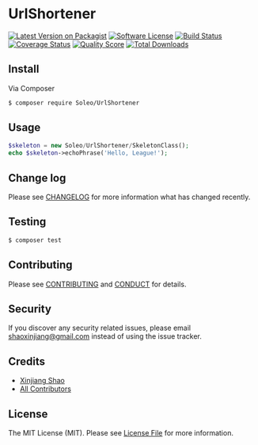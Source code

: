 # UrlShortener

[![Latest Version on Packagist][ico-version]][link-packagist]
[![Software License][ico-license]](LICENSE.md)
[![Build Status][ico-travis]][link-travis]
[![Coverage Status][ico-scrutinizer]][link-scrutinizer]
[![Quality Score][ico-code-quality]][link-code-quality]
[![Total Downloads][ico-downloads]][link-downloads]


## Install

Via Composer

``` bash
$ composer require Soleo/UrlShortener
```

## Usage

``` php
$skeleton = new Soleo/UrlShortener/SkeletonClass();
echo $skeleton->echoPhrase('Hello, League!');
```

## Change log

Please see [CHANGELOG](CHANGELOG.md) for more information what has changed recently.

## Testing

``` bash
$ composer test
```

## Contributing

Please see [CONTRIBUTING](CONTRIBUTING.md) and [CONDUCT](CONDUCT.md) for details.

## Security

If you discover any security related issues, please email shaoxinjiang@gmail.com instead of using the issue tracker.

## Credits

- [Xinjiang Shao][link-author]
- [All Contributors][link-contributors]

## License

The MIT License (MIT). Please see [License File](LICENSE.md) for more information.

[ico-version]: https://img.shields.io/packagist/v/Soleo/UrlShortener.svg?style=flat-square
[ico-license]: https://img.shields.io/badge/license-MIT-brightgreen.svg?style=flat-square
[ico-travis]: https://img.shields.io/travis/soleo/UrlShortener/master.svg?style=flat-square
[ico-scrutinizer]: https://img.shields.io/scrutinizer/coverage/g/Soleo/UrlShortener.svg?style=flat-square
[ico-code-quality]: https://img.shields.io/scrutinizer/g/Soleo/UrlShortener.svg?style=flat-square
[ico-downloads]: https://img.shields.io/packagist/dt/Soleo/UrlShortener.svg?style=flat-square

[link-packagist]: https://packagist.org/packages/Soleo/UrlShortener
[link-travis]: https://travis-ci.org/soleo/UrlShortener
[link-scrutinizer]: https://scrutinizer-ci.com/g/Soleo/UrlShortener/code-structure
[link-code-quality]: https://scrutinizer-ci.com/g/Soleo/UrlShortener
[link-downloads]: https://packagist.org/packages/Soleo/UrlShortener
[link-author]: https://github.com/soleo
[link-contributors]: ../../contributors
